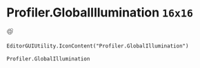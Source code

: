 # Profiler.GlobalIllumination `16x16`
<img src="/img/Profiler.GlobalIllumination.png" width=16 height=16>

``` CSharp
EditorGUIUtility.IconContent("Profiler.GlobalIllumination")
```
```
Profiler.GlobalIllumination
```
